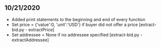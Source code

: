 ## 10/21/2020
* Added print statements to the beginning and end of every function
* Set price = {'value':0, 'unit':'USD'} if buyer did not offer a price [extract-bid.py - extractPrice]
* Set addressee  = None if no addressee specified [extract-bid.py - extractAddressee]